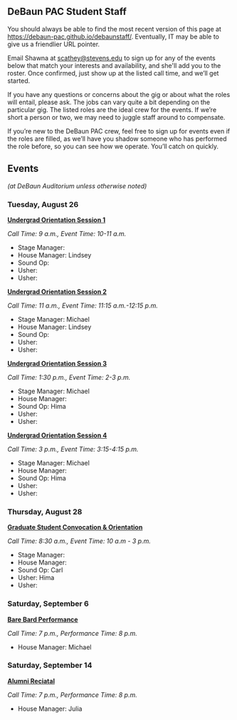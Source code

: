 ## DeBaun PAC Student Staff

You should always be able to find the most recent version of this page at <https://debaun-pac.github.io/debaunstaff/>. Eventually, IT may be able to give us a friendlier URL pointer.

Email Shawna at <scathey@stevens.edu>  to sign up for any of the events below that match your interests and availability, and she'll add you to the roster. Once confirmed, just show up at the listed call time, and we’ll get started.

If you have any questions or concerns about the gig or about what the roles will entail, please ask. The jobs can vary quite a bit depending on the particular gig. The listed roles are the ideal crew for the events. If we’re short a person or two, we may need to juggle staff around to compensate.

If you’re new to the DeBaun PAC crew, feel free to sign up for events even if the roles are filled, as we’ll have you shadow someone who has performed the role before, so you can see how we operate. You’ll catch on quickly.


## Events
*(at DeBaun Auditorium unless otherwise noted)*

### Tuesday, August 26
<ins>**Undergrad Orientation Session 1**</ins>

_Call Time: 9 a.m., Event Time: 10-11 a.m._

- Stage Manager:
- House Manager: Lindsey
- Sound Op: 
- Usher:
- Usher:

<ins>**Undergrad Orientation Session 2**</ins>

_Call Time: 11 a.m., Event Time: 11:15 a.m.-12:15 p.m._

- Stage Manager: Michael
- House Manager: Lindsey
- Sound Op: 
- Usher:
- Usher:

<ins>**Undergrad Orientation Session 3**</ins>

_Call Time: 1:30 p.m., Event Time: 2-3 p.m._

- Stage Manager: Michael
- House Manager:
- Sound Op: Hima
- Usher:
- Usher:

<ins>**Undergrad Orientation Session 4**</ins>

_Call Time: 3 p.m., Event Time: 3:15-4:15 p.m._

- Stage Manager: Michael
- House Manager:
- Sound Op: Hima
- Usher:
- Usher:

### Thursday, August 28
<ins>**Graduate Student Convocation & Orientation**<ins>

_Call Time: 8:30 a.m., Event Time: 10 a.m - 3 p.m._

- Stage Manager:
- House Manager:
- Sound Op: Carl
- Usher: Hima
- Usher: 

### Saturday, September 6
<ins>**Bare Bard Performance**<ins>

_Call Time: 7 p.m., Performance Time: 8 p.m._

- House Manager: Michael

### Saturday, September 14
<ins>**Alumni Reciatal**<ins>

_Call Time: 7 p.m., Performance Time: 8 p.m._

- House Manager: Julia

